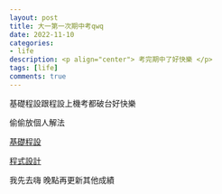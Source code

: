 ```yaml
---
layout: post
title: 大一第一次期中考qwq
date: 2022-11-10
categories:
- life
description: <p align="center"> 考完期中了好快樂 </p>
tags: [life]
comments: true
---
```


基礎程設跟程設上機考都破台好快樂

偷偷放個人解法

<a href="https://hackmd.io/@ericoding/BP111-1mid">基礎程設</a>

<a href="https://hackmd.io/@ericoding/Program111-1mid">程式設計</a>

我先去嗨 晚點再更新其他成績